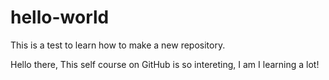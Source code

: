 # hello-world
This is a test to learn how to make a new repository.

Hello there,
This self course on GitHub is so intereting, I am I learning a lot!
